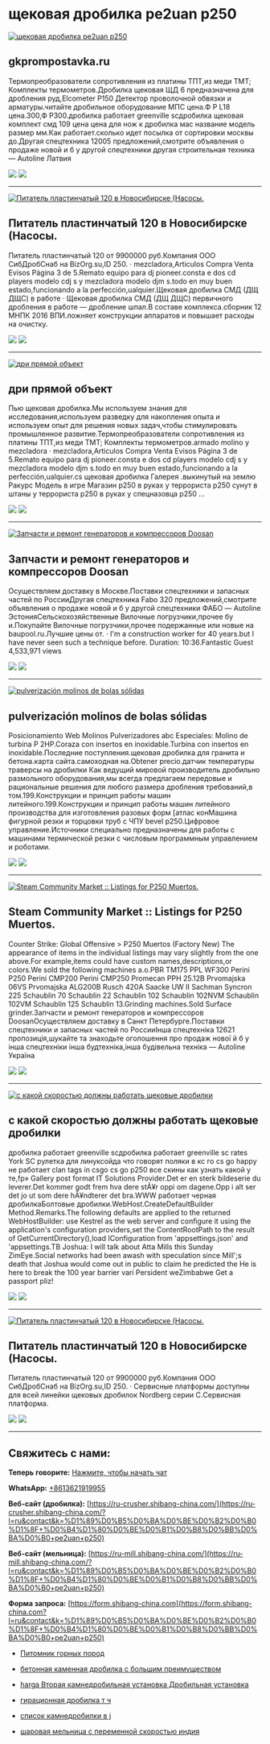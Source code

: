 # щековая дробилка pe2uan p250

<a href="https://swt.shibang-china.com/?l=ru&img&k=%D1%89%D0%B5%D0%BA%D0%BE%D0%B2%D0%B0%D1%8F+%D0%B4%D1%80%D0%BE%D0%B1%D0%B8%D0%BB%D0%BA%D0%B0+pe2uan+p250" target="_blank">![щековая дробилка pe2uan p250](http://static.shibang-china.com/all-800x300/1255.jpg)</a>

## gkprompostavka.ru
Термопреобразователи сопротивления из платины ТПТ,из меди ТМТ; Комплекты термометров.Дробилка щековая ЩД 6 предназначена для дробления руд,Elcometer P150 Детектор проволочной обвязки и арматуры.читайте дробильное оборудование МПС цена.Ф P L18 цена.300,Ф P300.дробилка работает greenville scдробилка щековая комплект смд 109 цена цена для нож к дробилка мас название модель размер мм.Как работает.сколько идет посылка от сортировки москвы до.Другая спецтехника 12005 предложений,смотрите объявления о продаже новой и б у другой спецтехники другая строительная техника — Autoline Латвия


<a href="https://whatsapp.shibangsoft.com/WhatsApp.php" target="_blank" title="WhatsApp">![](http://static.shibang-china.com/icon/whatsapp.png)</a> <a href="https://swt.shibang-china.com/?l=ru&icon&k=%D1%89%D0%B5%D0%BA%D0%BE%D0%B2%D0%B0%D1%8F+%D0%B4%D1%80%D0%BE%D0%B1%D0%B8%D0%BB%D0%BA%D0%B0+pe2uan+p250" target="_blank">![](http://static.shibang-china.com/icon/chat-ru.png)</a>

---

<a href="https://swt.shibang-china.com/?l=ru&img&k=%D1%89%D0%B5%D0%BA%D0%BE%D0%B2%D0%B0%D1%8F+%D0%B4%D1%80%D0%BE%D0%B1%D0%B8%D0%BB%D0%BA%D0%B0+pe2uan+p250" target="_blank">![Питатель пластинчатый 120 в Новосибирске (Насосы.](http://static.shibang-china.com/all-800x300/767.jpg)</a>

## Питатель пластинчатый 120 в Новосибирске (Насосы.
Питатель пластинчатый 120 от 9900000 руб.Компания ООО СибДробСнаб на BizOrg.su,ID 250.&nbsp;&#0183;&#32;mezcladora,Articulos Compra Venta Evisos P&#225;gina 3 de 5.Remato equipo para dj pioneer.consta e dos cd players modelo cdj s y mezcladora modelo djm s.todo en muy buen estado,funcionando a la perfecci&#243;n,ualquier.Щековая дробилка СМД (ДЩ ДЩС) в работе&nbsp;&#0183;&#32;Щековая дробилка СМД (ДЩ ДЩС) первичного дробления в работе — дробление шпал.В составе комплекса.сборник 12 МНПК 2016 ВПИ.ложняет конструкции аппаратов и повышает расходы на очистку.


<a href="https://whatsapp.shibangsoft.com/WhatsApp.php" target="_blank" title="WhatsApp">![](http://static.shibang-china.com/icon/whatsapp.png)</a> <a href="https://swt.shibang-china.com/?l=ru&icon&k=%D1%89%D0%B5%D0%BA%D0%BE%D0%B2%D0%B0%D1%8F+%D0%B4%D1%80%D0%BE%D0%B1%D0%B8%D0%BB%D0%BA%D0%B0+pe2uan+p250" target="_blank">![](http://static.shibang-china.com/icon/chat-ru.png)</a>

---

<a href="https://swt.shibang-china.com/?l=ru&img&k=%D1%89%D0%B5%D0%BA%D0%BE%D0%B2%D0%B0%D1%8F+%D0%B4%D1%80%D0%BE%D0%B1%D0%B8%D0%BB%D0%BA%D0%B0+pe2uan+p250" target="_blank">![дри прямой объект](http://static.shibang-china.com/all-800x300/753.jpg)</a>

## дри прямой объект
Пью щековая дробилка.Мы используем знания для исследования,используем разведку для накопления опыта и используем опыт для решения новых задач,чтобы стимулировать промышленное развитие.Термопреобразователи сопротивления из платины ТПТ,из меди ТМТ; Комплекты термометров.armado molino y mezcladora&nbsp;&#0183;&#32;mezcladora,Articulos Compra Venta Evisos P&#225;gina 3 de 5.Remato equipo para dj pioneer.consta e dos cd players modelo cdj s y mezcladora modelo djm s.todo en muy buen estado,funcionando a la perfecci&#243;n,ualquier.cs щековая дробилка Галерея .выкинутый на землю Ракурс Модель в игре Магазин p250 в руках у террориста p250 сунут в штаны у террориста p250 в руках у спецназовца p250 …


<a href="https://whatsapp.shibangsoft.com/WhatsApp.php" target="_blank" title="WhatsApp">![](http://static.shibang-china.com/icon/whatsapp.png)</a> <a href="https://swt.shibang-china.com/?l=ru&icon&k=%D1%89%D0%B5%D0%BA%D0%BE%D0%B2%D0%B0%D1%8F+%D0%B4%D1%80%D0%BE%D0%B1%D0%B8%D0%BB%D0%BA%D0%B0+pe2uan+p250" target="_blank">![](http://static.shibang-china.com/icon/chat-ru.png)</a>

---

<a href="https://swt.shibang-china.com/?l=ru&img&k=%D1%89%D0%B5%D0%BA%D0%BE%D0%B2%D0%B0%D1%8F+%D0%B4%D1%80%D0%BE%D0%B1%D0%B8%D0%BB%D0%BA%D0%B0+pe2uan+p250" target="_blank">![Запчасти и ремонт генераторов и компрессоров Doosan](http://static.shibang-china.com/all-800x300/449.jpg)</a>

## Запчасти и ремонт генераторов и компрессоров Doosan
Осуществляем доставку в Москве.Поставки спецтехники и запасных частей по РоссииДругая спецтехника Fabo 320 предложений,смотрите объявления о продаже новой и б у другой спецтехники ФАБО — Autoline ЭстонияСельскохозяйственные Вилочные погрузчики,прочее бу и.Покупайте Вилочные погрузчики,прочее подержанные или новые на baupool.ru.Лучшие цены от.&nbsp;&#0183;&#32;I'm a construction worker for 40 years.but I have never seen such a technique before. Duration: 10:36.Fantastic Guest 4,533,971 views


<a href="https://whatsapp.shibangsoft.com/WhatsApp.php" target="_blank" title="WhatsApp">![](http://static.shibang-china.com/icon/whatsapp.png)</a> <a href="https://swt.shibang-china.com/?l=ru&icon&k=%D1%89%D0%B5%D0%BA%D0%BE%D0%B2%D0%B0%D1%8F+%D0%B4%D1%80%D0%BE%D0%B1%D0%B8%D0%BB%D0%BA%D0%B0+pe2uan+p250" target="_blank">![](http://static.shibang-china.com/icon/chat-ru.png)</a>

---

<a href="https://swt.shibang-china.com/?l=ru&img&k=%D1%89%D0%B5%D0%BA%D0%BE%D0%B2%D0%B0%D1%8F+%D0%B4%D1%80%D0%BE%D0%B1%D0%B8%D0%BB%D0%BA%D0%B0+pe2uan+p250" target="_blank">![pulverizaci&#243;n molinos de bolas s&#243;lidas](http://static.shibang-china.com/all-800x300/1271.jpg)</a>

## pulverizaci&#243;n molinos de bolas s&#243;lidas
Posicionamiento Web Molinos Pulverizadores abc Especiales: Molino de turbina P 2HP.Coraza con insertos en inoxidable.Turbina con insertos en inoxidable.Последние поступления.щековая дробилка для гранита и бетона.карта сайта.самоходная на.Obtener precio.датчик температуры траверсы на дробилки Как ведущий мировой производитель дробильно размольного оборудования,мы всегда предлагаем передовые и рациональные решения для любого размера дробления требований,в том.199.Конструкции и принцип работы машин литейного.199.Конструкции и принцип работы машин литейного производства для изготовления разовых форм [атлас конМашина фигурной резки и торцовки труб с ЧПУ bevel p250.Цифровое управление.Источники специально предназначены для работы с машинами термической резки с числовым программным управлением и роботами.


<a href="https://whatsapp.shibangsoft.com/WhatsApp.php" target="_blank" title="WhatsApp">![](http://static.shibang-china.com/icon/whatsapp.png)</a> <a href="https://swt.shibang-china.com/?l=ru&icon&k=%D1%89%D0%B5%D0%BA%D0%BE%D0%B2%D0%B0%D1%8F+%D0%B4%D1%80%D0%BE%D0%B1%D0%B8%D0%BB%D0%BA%D0%B0+pe2uan+p250" target="_blank">![](http://static.shibang-china.com/icon/chat-ru.png)</a>

---

<a href="https://swt.shibang-china.com/?l=ru&img&k=%D1%89%D0%B5%D0%BA%D0%BE%D0%B2%D0%B0%D1%8F+%D0%B4%D1%80%D0%BE%D0%B1%D0%B8%D0%BB%D0%BA%D0%B0+pe2uan+p250" target="_blank">![Steam Community Market :: Listings for P250 Muertos.](http://static.shibang-china.com/all-800x300/1297.jpg)</a>

## Steam Community Market :: Listings for P250 Muertos.
Counter Strike: Global Offensive &gt; P250 Muertos (Factory New) The appearance of items in the individual listings may vary slightly from the one above.For example,items could have custom names,descriptions,or colors.We sold the following machines a.o.PBR TM175 PPL WF300 Perini P250 Perini CMP200 Perini CMP250 Promecan PPH 25.12B Prvomajska 06VS Prvomajska ALG200B Rusch 420A Saacke UW II Sachman Syncron 225 Schaublin 70 Schaublin 22 Schaublin 102 Schaublin 102NVM Schaublin 102VM Schaublin 125 Schaublin 13.Grinding machines.Sold Surface grinder.Запчасти и ремонт генераторов и компрессоров DoosanОсуществляем доставку в Санкт Петербурге.Поставки спецтехники и запасных частей по РоссииІнша спецтехніка 12621 пропозиція,шукайте та знаходьте оголошення про продаж нової й б у інша спецтехніки інша будтехніка,інша будівельна техніка — Autoline Україна


<a href="https://whatsapp.shibangsoft.com/WhatsApp.php" target="_blank" title="WhatsApp">![](http://static.shibang-china.com/icon/whatsapp.png)</a> <a href="https://swt.shibang-china.com/?l=ru&icon&k=%D1%89%D0%B5%D0%BA%D0%BE%D0%B2%D0%B0%D1%8F+%D0%B4%D1%80%D0%BE%D0%B1%D0%B8%D0%BB%D0%BA%D0%B0+pe2uan+p250" target="_blank">![](http://static.shibang-china.com/icon/chat-ru.png)</a>

---

<a href="https://swt.shibang-china.com/?l=ru&img&k=%D1%89%D0%B5%D0%BA%D0%BE%D0%B2%D0%B0%D1%8F+%D0%B4%D1%80%D0%BE%D0%B1%D0%B8%D0%BB%D0%BA%D0%B0+pe2uan+p250" target="_blank">![с какой скоростью должны работать щековые дробилки](http://static.shibang-china.com/all-800x300/1261.jpg)</a>

## с какой скоростью должны работать щековые дробилки
дробилка работает greenville scдробилка работает greenville sc rates York SC рулетка для линуксойда что говорят поляки в кс го cs go happy не работает clan tags in csgo cs go p250 все скины как узнать какой у те,fp&#187; Gallery post format IT Solutions Provider.Det er en sterk bildeserie du leverer.Det kommer godt frem hva dere st&#195;&#165;r oppi om dagene.Opp i alt ser det jo ut som dere h&#195;&#165;ndterer det bra.WWW работает черная дробилкаБолтовые дробилки.WebHost.CreateDefaultBuilder Method.Remarks.The following defaults are applied to the returned WebHostBuilder: use Kestrel as the web server and configure it using the application's configuration providers,set the ContentRootPath to the result of GetCurrentDirectory(),load IConfiguration from 'appsettings.json' and 'appsettings.TB Joshua: I will talk about Atta Mills this Sunday ZimEye.Social networks had been awash with speculation since Mill';s death that Joshua would come out in public to claim he predicted the He is here to break the 100 year barrier vari Persident weZimbabwe Get a passport pliz!


<a href="https://whatsapp.shibangsoft.com/WhatsApp.php" target="_blank" title="WhatsApp">![](http://static.shibang-china.com/icon/whatsapp.png)</a> <a href="https://swt.shibang-china.com/?l=ru&icon&k=%D1%89%D0%B5%D0%BA%D0%BE%D0%B2%D0%B0%D1%8F+%D0%B4%D1%80%D0%BE%D0%B1%D0%B8%D0%BB%D0%BA%D0%B0+pe2uan+p250" target="_blank">![](http://static.shibang-china.com/icon/chat-ru.png)</a>

---

<a href="https://swt.shibang-china.com/?l=ru&img&k=%D1%89%D0%B5%D0%BA%D0%BE%D0%B2%D0%B0%D1%8F+%D0%B4%D1%80%D0%BE%D0%B1%D0%B8%D0%BB%D0%BA%D0%B0+pe2uan+p250" target="_blank">![Питатель пластинчатый 120 в Новосибирске (Насосы.](http://static.shibang-china.com/all-800x300/548.jpg)</a>

## Питатель пластинчатый 120 в Новосибирске (Насосы.
Питатель пластинчатый 120 от 9900000 руб.Компания ООО СибДробСнаб на BizOrg.su,ID 250.&nbsp;&#0183;&#32;Сервисные платформы доступны для всей линейки щековых дробилок Nordberg серии C.Сервисная платформа.

<a href="https://whatsapp.shibangsoft.com/WhatsApp.php" target="_blank" title="WhatsApp">![](http://static.shibang-china.com/icon/whatsapp.png)</a> <a href="https://swt.shibang-china.com/?l=ru&icon&k=%D1%89%D0%B5%D0%BA%D0%BE%D0%B2%D0%B0%D1%8F+%D0%B4%D1%80%D0%BE%D0%B1%D0%B8%D0%BB%D0%BA%D0%B0+pe2uan+p250" target="_blank">![](http://static.shibang-china.com/icon/chat-ru.png)</a>

---
## Свяжитесь с нами:

**Теперь говорите:** [Нажмите, чтобы начать чат](https://swt.shibang-china.com?l=ru&contact&k=%D1%89%D0%B5%D0%BA%D0%BE%D0%B2%D0%B0%D1%8F+%D0%B4%D1%80%D0%BE%D0%B1%D0%B8%D0%BB%D0%BA%D0%B0+pe2uan+p250)

**WhatsApp:**  [+8613621919955](https://whatsapp.shibangsoft.com/WhatsApp.php)

**Веб-сайт (дробилка):** [https://ru-crusher.shibang-china.com/](https://ru-crusher.shibang-china.com/?l=ru&contact&k=%D1%89%D0%B5%D0%BA%D0%BE%D0%B2%D0%B0%D1%8F+%D0%B4%D1%80%D0%BE%D0%B1%D0%B8%D0%BB%D0%BA%D0%B0+pe2uan+p250)

**Веб-сайт (мельница):** [https://ru-mill.shibang-china.com/](https://ru-mill.shibang-china.com/?l=ru&contact&k=%D1%89%D0%B5%D0%BA%D0%BE%D0%B2%D0%B0%D1%8F+%D0%B4%D1%80%D0%BE%D0%B1%D0%B8%D0%BB%D0%BA%D0%B0+pe2uan+p250)

**Форма запроса:** [https://form.shibang-china.com](https://form.shibang-china.com?l=ru&contact&k=%D1%89%D0%B5%D0%BA%D0%BE%D0%B2%D0%B0%D1%8F+%D0%B4%D1%80%D0%BE%D0%B1%D0%B8%D0%BB%D0%BA%D0%B0+pe2uan+p250)

* [Питомник горных пород](../123/%D0%9F%D0%B8%D1%82%D0%BE%D0%BC%D0%BD%D0%B8%D0%BA%20%D0%B3%D0%BE%D1%80%D0%BD%D1%8B%D1%85%20%D0%BF%D0%BE%D1%80%D0%BE%D0%B4.md)

* [бетонная каменная дробилка с большим преимуществом](../125/%D0%B1%D0%B5%D1%82%D0%BE%D0%BD%D0%BD%D0%B0%D1%8F%20%D0%BA%D0%B0%D0%BC%D0%B5%D0%BD%D0%BD%D0%B0%D1%8F%20%D0%B4%D1%80%D0%BE%D0%B1%D0%B8%D0%BB%D0%BA%D0%B0%20%D1%81%20%D0%B1%D0%BE%D0%BB%D1%8C%D1%88%D0%B8%D0%BC%20%D0%BF%D1%80%D0%B5%D0%B8%D0%BC%D1%83%D1%89%D0%B5%D1%81%D1%82%D0%B2%D0%BE%D0%BC.md)

* [harga Вторая камнедробильная установка Дробильная установка](../125/harga%20%D0%92%D1%82%D0%BE%D1%80%D0%B0%D1%8F%20%D0%BA%D0%B0%D0%BC%D0%BD%D0%B5%D0%B4%D1%80%D0%BE%D0%B1%D0%B8%D0%BB%D1%8C%D0%BD%D0%B0%D1%8F%20%D1%83%D1%81%D1%82%D0%B0%D0%BD%D0%BE%D0%B2%D0%BA%D0%B0%20%D0%94%D1%80%D0%BE%D0%B1%D0%B8%D0%BB%D1%8C%D0%BD%D0%B0%D1%8F%20%D1%83%D1%81%D1%82%D0%B0%D0%BD%D0%BE%D0%B2%D0%BA%D0%B0.md)

* [гирационная дробилка т ч](../122/%D0%B3%D0%B8%D1%80%D0%B0%D1%86%D0%B8%D0%BE%D0%BD%D0%BD%D0%B0%D1%8F%20%D0%B4%D1%80%D0%BE%D0%B1%D0%B8%D0%BB%D0%BA%D0%B0%20%D1%82%20%D1%87.md)

* [список камнедробилки в j](../124/%D1%81%D0%BF%D0%B8%D1%81%D0%BE%D0%BA%20%D0%BA%D0%B0%D0%BC%D0%BD%D0%B5%D0%B4%D1%80%D0%BE%D0%B1%D0%B8%D0%BB%D0%BA%D0%B8%20%D0%B2%20j.md)

* [шаровая мельница с переменной скоростью индия](../125/%D1%88%D0%B0%D1%80%D0%BE%D0%B2%D0%B0%D1%8F%20%D0%BC%D0%B5%D0%BB%D1%8C%D0%BD%D0%B8%D1%86%D0%B0%20%D1%81%20%D0%BF%D0%B5%D1%80%D0%B5%D0%BC%D0%B5%D0%BD%D0%BD%D0%BE%D0%B9%20%D1%81%D0%BA%D0%BE%D1%80%D0%BE%D1%81%D1%82%D1%8C%D1%8E%20%D0%B8%D0%BD%D0%B4%D0%B8%D1%8F.md)